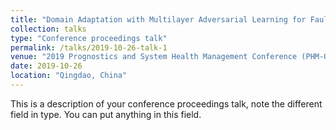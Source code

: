 ```yaml
---
title: "Domain Adaptation with Multilayer Adversarial Learning for Fault Diagnosis of Gearbox under Multiple Operating Conditions"
collection: talks
type: "Conference proceedings talk"
permalink: /talks/2019-10-26-talk-1
venue: "2019 Prognostics and System Health Management Conference (PHM-Qingdao)"
date: 2019-10-26
location: "Qingdao, China"
---
```


This is a description of your conference proceedings talk, note the different field in type. You can put anything in this field.
